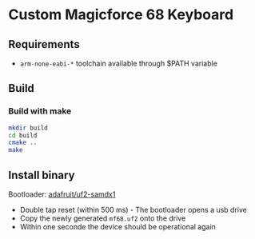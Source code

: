 # Custom Magicforce 68 Keyboard

## Requirements

- `arm-none-eabi-*` toolchain available through $PATH variable

## Build

### Build with make

```bash
mkdir build
cd build
cmake ..
make
```

## Install binary

Bootloader: [adafruit/uf2-samdx1](https://github.com/adafruit/uf2-samdx1)

- Double tap reset (within 500 ms) - The bootloader opens a usb drive
- Copy the newly generated `mf68.uf2` onto the drive
- Within one seconde the device should be operational again

